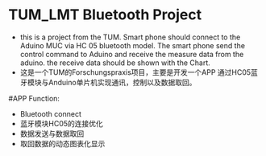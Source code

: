 
# TUM_LMT Bluetooth Project
* this is a project from the TUM. Smart phone should connect to the Aduino MUC via HC 05 bluetooth model. The smart phone send the control command to Aduino and receive the measure data from the aduino. the receive data should be shown with the Chart.
* 这是一个TUM的Forschungspraxis项目，主要是开发一个APP 通过HC05蓝牙模块与Anduino单片机实现通讯，控制以及数据取回。

#APP Function:
* Bluetooth connect
* 蓝牙模块HC05的连接优化
* 数据发送与数据取回
* 取回数据的动态图表化显示
